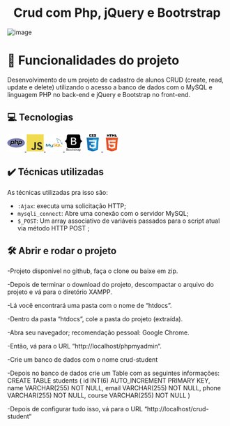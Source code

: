 <h1 align="center">Crud com Php, jQuery e Bootrstrap</h1>

![image](https://user-images.githubusercontent.com/97979883/214628447-84ed7662-953d-4fa6-a2e4-60a79594b5e5.png)


# 🔨 Funcionalidades do projeto

Desenvolvimento de um projeto de cadastro de alunos CRUD (create, read, update e delete) utilizando o acesso a banco de dados com o MySQL e linguagem PHP no back-end e jQuery e Bootstrap no front-end.

## 💻 Tecnologias 

<p align="left"> <a href="https://getbootstrap.com" target="_blank" rel="noreferrer"> 
   <a href="https://www.php.net" target="_blank" rel="noreferrer">
     <img src="https://raw.githubusercontent.com/devicons/devicon/master/icons/php/php-original.svg" alt="php" width="40" height="40"/> 
   </a> 
   <a href="https://developer.mozilla.org/en-US/docs/Web/JavaScript" target="_blank" rel="noreferrer">
    <img src="https://raw.githubusercontent.com/devicons/devicon/master/icons/javascript/javascript-original.svg" alt="javascript" width="40" height="40"/>
  </a> 
  <a href="https://www.mysql.com/" target="_blank" rel="noreferrer">
     <img src="https://raw.githubusercontent.com/devicons/devicon/master/icons/mysql/mysql-original-wordmark.svg" alt="mysql" width="40" height="40"/> 
  </a>
  <a> 
    <img src="https://raw.githubusercontent.com/devicons/devicon/master/icons/bootstrap/bootstrap-plain-wordmark.svg" alt="bootstrap" width="40" height="40"/>
  </a> 
  <a href="https://www.w3schools.com/css/" target="_blank" rel="noreferrer"> 
    <img src="https://raw.githubusercontent.com/devicons/devicon/master/icons/css3/css3-original-wordmark.svg" alt="css3" width="40" height="40"/> </a>
  <a href="https://www.w3.org/html/" target="_blank" rel="noreferrer"> 
    <img src="https://raw.githubusercontent.com/devicons/devicon/master/icons/html5/html5-original-wordmark.svg" alt="html5" width="40" height="40"/> </a> 
  
</p>

## ✔️ Técnicas utilizadas

As técnicas utilizadas pra isso são:

- `:Ajax`: executa uma solicitação HTTP;
- `mysqli_connect`:  Abre uma conexão com o servidor MySQL;
- `$_POST`: Um array associativo de variáveis passados para o script atual via método HTTP POST ;


## 🛠️ Abrir e rodar o projeto

-Projeto disponível no github, faça o clone ou baixe em zip.

-Depois de terminar o download do projeto, descompactar o arquivo do projeto e vá para o diretório XAMPP.

-Lá você encontrará uma pasta com o nome de “htdocs”.

-Dentro da pasta “htdocs”, cole a pasta do projeto (extraída).

-Abra seu navegador; recomendação pessoal: Google Chrome.

-Então, vá para o URL “http://localhost/phpmyadmin“.

-Crie um banco de dados com o nome crud-student

-Depois no banco de dados crie um Table com as seguintes informações:    
            CREATE TABLE students (
                id INT(6) AUTO_INCREMENT PRIMARY KEY,
                name VARCHAR(255) NOT NULL,
                email VARCHAR(255) NOT NULL,
                phone VARCHAR(255) NOT NULL,
                course VARCHAR(255) NOT NULL
            )
            
-Depois de configurar tudo isso, vá para o URL “http://localhost/crud-student“
